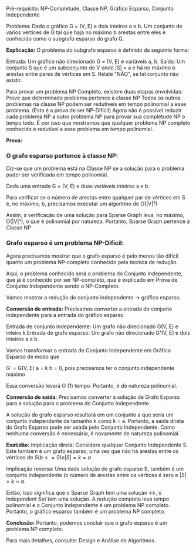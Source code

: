 Pré-requisito: NP-Completude, Classe NP, Gráfico Esparso, Conjunto Independente

Problema: Dado o gráfico G = (V, E) e dois inteiros a e b. Um conjunto de vários vértices de G tal que haja no máximo b arestas entre eles é conhecido como o subgrafo esparso do grafo G.

**Explicação:**
O problema do subgrafo esparso é definido da seguinte forma:

Entrada: Um gráfico não direcionado G = (V, E) e variáveis a, b.
Saída: Um conjunto S que é um subconjunto de V onde |S| = a e há no máximo b arestas entre pares de vértices em S. Relate "NÃO", se tal conjunto não existir.

Para provar um problema NP Completo, existem duas etapas envolvidas:
Prove que determinado problema pertence à classe NP
Todos os outros problemas na classe NP podem ser redutíveis em tempo polinomial a esse problema. (Esta é a prova de ser NP-Difícil)
Agora não é possível reduzir cada problema NP a outro problema NP para provar sua completude NP o tempo todo. É por isso que mostramos que qualquer problema NP completo conhecido é redutível a esse problema em tempo polinomial.

**Prova:**

### O grafo esparso pertence à classe NP:

Diz-se que um problema está na Classe NP se a solução para o problema puder ser verificada em tempo polinomial.

Dada uma entrada G = (V, E) e duas variáveis inteiras a e b.

Para verificar se o número de arestas entre qualquer par de vértices em S é, no máximo, b, precisamos executar um algoritmo de O(|V|²)

Assim, a verificação de uma solução para Sparse Graph leva, no máximo, O(|V|²), o que é polinomial por natureza. Portanto, Sparse Graph pertence à Classe NP

### Grafo esparso é um problema NP-Difícil:

Agora precisamos mostrar que o grafo esparso é pelo menos tão difícil quanto um problema NP-completo conhecido pela técnica de redução.

Aqui, o problema conhecido será o problema do Conjunto Independente, que já é conhecido por ser NP-completo, que é explicado em Prova de Conjunto Independente sendo o NP-Completo.

Vamos mostrar a redução do conjunto independente -> gráfico esparso.

**Conversão de entrada:**
Precisamos converter a entrada do conjunto independente para a entrada do gráfico esparso.

Entrada de conjunto independente: Um grafo não direcionado G(V, E) e inteiro k.Entrada
 de grafo esparso: Um grafo não direcionado G'(V, E) e dois inteiros a e b.

Vamos transformar a entrada de Conjunto Independente em Gráfico Esparso de modo que

G' = G(V, E) 
a = k
b = 0, pois precisamos ter o conjunto independente máximo

Essa conversão levará O (1) tempo. Portanto, é de natureza polinomial.

**Conversão de saída**: 
Precisamos converter a solução de Grafo Esparso para a solução para o problema do Conjunto Independente.

A solução do grafo esparso resultará em um conjunto a que seria um conjunto independente de tamanho k como k = a. Portanto, a saída direta do Grafo Esparso pode ser usada pelo Conjunto Independente. Como nenhuma conversão é necessária, é novamente de natureza polinomial.

**Exatidão:**
Implicação direta: Considere qualquer Conjunto Independente S. Este também é um grafo esparso, uma vez que não há arestas entre os vértices de $S(b <= 0 ) e |S| = k = a$

Implicação reversa: Uma dada solução de grafo esparso S, também é um conjunto independente (o número de arestas entre os vértices é zero e $|S| = k = a$.

Então, isso significa que o Sparse Graph tem uma solução ↔, o Independent Set tem uma solução.
A redução completa leva tempo polinomial e o Conjunto Independente é um problema NP completo. Portanto, o gráfico esparso também é um problema NP completo.

**Conclusão:**
Portanto, podemos concluir que o grafo esparso é um problema NP completo.

Para mais detalhes, consulte: Design e Análise de Algoritmos.

